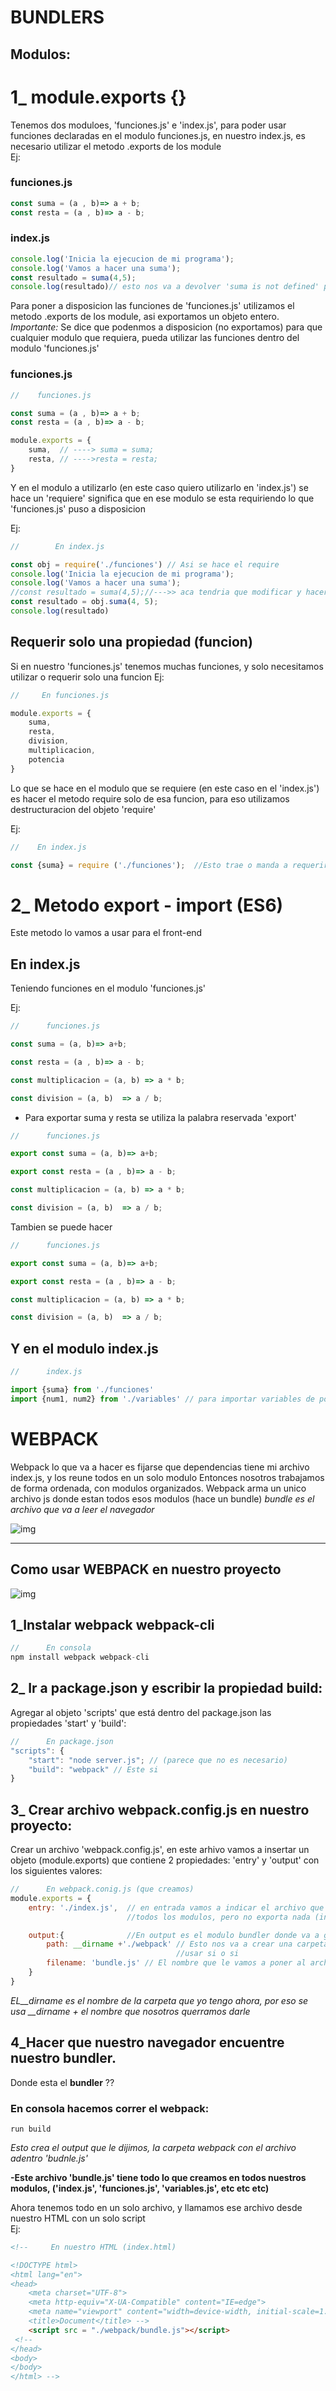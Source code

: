 # BUNDLERS
## Modulos:

# 1_ module.exports {}

Tenemos dos moduloes, 'funciones.js' e 'index.js', para poder usar funciones declaradas en el modulo funciones.js, en nuestro index.js, es necesario utilizar el metodo .exports de los module  
Ej:
### funciones.js
```javascript
const suma = (a , b)=> a + b;
const resta = (a , b)=> a - b;
```
### index.js
```javascript
console.log('Inicia la ejecucion de mi programa');
console.log('Vamos a hacer una suma');
const resultado = suma(4,5);
console.log(resultado)// esto nos va a devolver 'suma is not defined' por que la funcion suma no esta dentro de 'index.js', sino que esta dentro de 'funciones.js'
```
Para poner a disposicion las funciones de 'funciones.js' utilizamos el metodo .exports de los module, asi exportamos un objeto entero.
*Importante:* Se dice que podenmos a disposicion (no exportamos) para que cualquier modulo que requiera, pueda utilizar las funciones dentro del modulo 'funciones.js'

### funciones.js
```javascript
//    funciones.js

const suma = (a , b)=> a + b;
const resta = (a , b)=> a - b;

module.exports = {
    suma,  // ----> suma = suma;
    resta, // ---->resta = resta;
}
```

Y en el modulo a utilizarlo (en este caso quiero utilizarlo en 'index.js') se hace un 'requiere'
significa que en ese modulo se esta requiriendo lo que 'funciones.js' puso a disposicion  

Ej:
```javascript
//        En index.js

const obj = require('./funciones') // Asi se hace el require
console.log('Inicia la ejecucion de mi programa');
console.log('Vamos a hacer una suma');
//const resultado = suma(4,5);//--->> aca tendria que modificar y hacerlo asi:
const resultado = obj.suma(4, 5); 
console.log(resultado)
```

## Requerir solo una propiedad (funcion)
Si en nuestro 'funciones.js' tenemos muchas funciones, y solo necesitamos utilizar o requerir solo una funcion
Ej:
```javascript
//     En funciones.js

module.exports = {
    suma,
    resta,
    division,
    multiplicacion,
    potencia
}
```
Lo que se hace en el modulo que se requiere (en este caso en el 'index.js') es hacer el metodo require solo de esa funcion, para eso utilizamos destructuracion del objeto 'require'

Ej:
```javascript
//    En index.js

const {suma} = require ('./funciones');  //Esto trae o manda a requerir solo la funcion 'suma'
```

# 2_ Metodo export - import (ES6)
Este metodo lo vamos a usar para el front-end

## En index.js
Teniendo funciones en el modulo 'funciones.js' 

Ej:

```javascript
//      funciones.js

const suma = (a, b)=> a+b;

const resta = (a , b)=> a - b;

const multiplicacion = (a, b) => a * b;

const division = (a, b)  => a / b;

```

- Para exportar suma y resta se utiliza la palabra reservada 'export'

```javascript
//      funciones.js

export const suma = (a, b)=> a+b;

export const resta = (a , b)=> a - b;

const multiplicacion = (a, b) => a * b;

const division = (a, b)  => a / b;

```
Tambien se puede hacer


```javascript
//      funciones.js

export const suma = (a, b)=> a+b;

export const resta = (a , b)=> a - b;

const multiplicacion = (a, b) => a * b;

const division = (a, b)  => a / b;

```

## Y en el modulo index.js
```javascript
//      index.js

import {suma} from './funciones'
import {num1, num2} from './variables' // para importar variables de por ej 'variables.js'
```
# WEBPACK

Webpack lo que va a hacer es fijarse que dependencias tiene mi archivo index.js, y los reune todos en un solo modulo
Entonces nosotros trabajamos de forma ordenada, con modulos organizados.
Webpack arma un unico archivo js donde estan todos esos modulos (hace un bundle)
*bundle es el archivo que va a leer el navegador*  
  


![img](/img%20y%20screenshot/05_Bundlers.jpg)

---

## Como usar WEBPACK en nuestro proyecto

![img](/img%20y%20screenshot/05_Bundlers(2).jpg)

## 1_Instalar webpack webpack-cli
```javascript
//      En consola
npm install webpack webpack-cli
```

## 2_ Ir a package.json y escribir la propiedad build:

Agregar al objeto 'scripts' que está dentro del package.json las propiedades 'start' y 'build':

```javascript
//      En package.json
"scripts": {
    "start": "node server.js"; // (parece que no es necesario) 
    "build": "webpack" // Este si
}
``` 


## 3_ Crear archivo webpack.config.js en nuestro proyecto:

Crear un archivo 'webpack.config.js', en este arhivo vamos a insertar un objeto (module.exports) que contiene 2 propiedades: 'entry' y 'output' con los siguientes valores:

```javascript
//      En webpack.conig.js (que creamos)
module.exports = {
    entry: './index.js',  // en entrada vamos a indicar el archivo que requiere de 
                          //todos los modulos, pero no exporta nada (index.js)

    output:{              //En output es el modulo bundler donde va a guardar el archivo final
        path: __dirname +'./webpack' // Esto nos va a crear una carpeta 'webpack',__dirname
                                     //usar si o si
        filename: 'bundle.js' // El nombre que le vamos a poner al archivo resultante
    }
}
```
*EL__dirname es el nombre de la carpeta que yo tengo ahora, por eso se usa __dirname + el nombre que nosotros querramos darle*

## 4_Hacer que nuestro navegador encuentre nuestro bundler.
Donde esta el **bundler**  ??

### En consola hacemos correr el webpack:
```
run build
``` 
*Esto crea el output que le dijimos, la carpeta webpack con el archivo adentro 'budnle.js'*  

**-Este archivo 'bundle.js' tiene todo lo que creamos en todos nuestros modulos, ('index.js', 'funciones.js', 'variables.js', etc etc etc)**  

Ahora tenemos todo en un solo archivo, y llamamos ese archivo desde nuestro HTML con un solo script  
Ej:
```html
<!--     En nuestro HTML (index.html)

<!DOCTYPE html>
<html lang="en">
<head>
    <meta charset="UTF-8">
    <meta http-equiv="X-UA-Compatible" content="IE=edge">
    <meta name="viewport" content="width=device-width, initial-scale=1.0">
    <title>Document</title> -->
    <script src = "./webpack/bundle.js"></script>
 <!-- 
</head>
<body>
</body>
</html> -->
```

